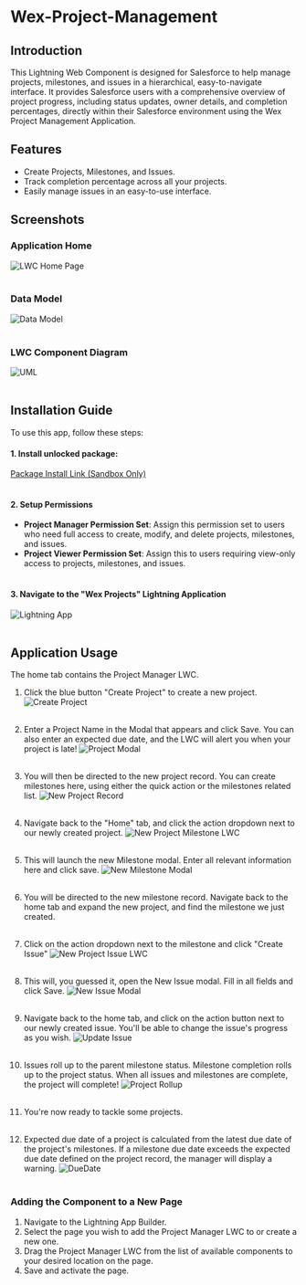 # Wex-Project-Management

## Introduction
This Lightning Web Component is designed for Salesforce to help manage projects, milestones, and issues in a hierarchical, easy-to-navigate interface. It provides Salesforce users with a comprehensive overview of project progress, including status updates, owner details, and completion percentages, directly within their Salesforce environment using the Wex Project Management Application.

## Features
- Create Projects, Milestones, and Issues.
- Track completion percentage across all your projects.
- Easily manage issues in an easy-to-use interface.

## Screenshots

### Application Home
![LWC Home Page](images/Intro.png)<br><br>
 
### Data Model
![Data Model](images/erd.png)<br><br>  

### LWC Component Diagram
![UML](images/lwc-uml.png)<br><br> 

## Installation Guide
To use this app, follow these steps:
#### 1. Install unlocked package:
[Package Install Link (Sandbox Only)](https://login.salesforce.com/packaging/installPackage.apexp?p0=04tQy0000000niHIAQ)<br><br>

#### 2. Setup Permissions
- **Project Manager Permission Set**: Assign this permission set to users who need full access to create, modify, and delete projects, milestones, and issues.
- **Project Viewer Permission Set**: Assign this to users requiring view-only access to projects, milestones, and issues.<br><br>

#### 3. Navigate to the "Wex Projects" Lightning Application
![Lightning App](images/app.png)<br><br>

## Application Usage

The home tab contains the Project Manager LWC.
1. Click the blue button "Create Project" to create a new project.
   ![Create Project](images/newproject.png)<br><br>
   
2. Enter a Project Name in the Modal that appears and click Save. You can also enter an expected due date, and the LWC will alert you when your project is late!
   ![Project Modal](images/newprojectmodal.png)<br><br>
   
3. You will then be directed to the new project record. You can create milestones here, using either the quick action or the milestones related list.
   ![New Project Record](images/newprojectrecord.png)<br><br>
   
4. Navigate back to the "Home" tab, and click the action dropdown next to our newly created project.
   ![New Project Milestone LWC](images/newprojectmilestonelwc.png)<br><br>
   
5. This will launch the new Milestone modal. Enter all relevant information here and click save.
   ![New Milestone Modal](images/newmilestonemodal.png)<br><br>
   
6. You will be directed to the new milestone record. Navigate back to the home tab and expand the new project, and find the milestone we just created.<br><br>
   
7. Click on the action dropdown next to the milestone and click "Create Issue"
   ![New Project Issue LWC](images/newprojectissuelwc.png)<br><br>
   
8. This will, you guessed it, open the New Issue modal. Fill in all fields and click Save.
   ![New Issue Modal](images/newissuemodal.png)<br><br>
   
9. Navigate back to the home tab, and click on the action button next to our newly created issue. You'll be able to change the issue's progress as you wish.
   ![Update Issue](images/updateissue.png)<br><br>
   
10. Issues roll up to the parent milestone status. Milestone completion rolls up to the project status. When all issues and milestones are complete, the project will complete!
    ![Project Rollup](images/projectrollup.png)<br><br>
    
11. You're now ready to tackle some projects.<br><br>

12. Expected due date of a project is calculated from the latest due date of the project's milestones. If a milestone due date exceeds the expected due date defined on the project record, the manager will display a warning.
![DueDate](images/duedate.png)<br><br>

### Adding the Component to a New Page
1. Navigate to the Lightning App Builder.
2. Select the page you wish to add the Project Manager LWC to or create a new one.
3. Drag the Project Manager LWC from the list of available components to your desired location on the page.
4. Save and activate the page.
